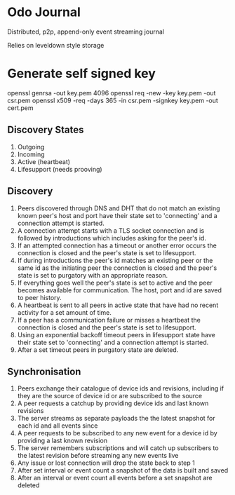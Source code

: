 # Odo Journal

Distributed, p2p, append-only event streaming journal

Relies on leveldown style storage

# Generate self signed key
openssl genrsa -out key.pem 4096
openssl req -new -key key.pem -out csr.pem
openssl x509 -req -days 365 -in csr.pem -signkey key.pem -out cert.pem

## Discovery States

1. Outgoing
2. Incoming
3. Active (heartbeat)
4. Lifesupport (needs prooving)

## Discovery

1. Peers discovered through DNS and DHT that do not match an existing known peer's host and port have their state set to 'connecting' and a connection attempt is started.
2. A connection attempt starts with a TLS socket connection and is followed by introductions which includes asking for the peer's id.
3. If an attempted connection has a timeout or another error occurs the connection is closed and the peer's state is set to lifesupport.
4. If during introductions the peer's id matches an existing peer or the same id as the initiating peer the connection is closed and the peer's state is set to purgatory with an appropriate reason.
5. If everything goes well the peer's state is set to active and the peer becomes available for communication. The host, port and id are saved to peer history.
6. A heartbeat is sent to all peers in active state that have had no recent activity for a set amount of time.
7. If a peer has a communication failure or misses a heartbeat the connection is closed and the peer's state is set to lifesupport.
8. Using an exponential backoff timeout peers in lifesupport state have their state set to 'connecting' and a connection attempt is started.
9. After a set timeout peers in purgatory state are deleted.

## Synchronisation

1. Peers exchange their catalogue of device ids and revisions, including if they are the source of device id or are subscribed to the source
2. A peer requests a catchup by providing device ids and last known revisions
3. The server streams as separate payloads the the latest snapshot for each id and all events since
4. A peer requests to be subscribed to any new event for a device id by providing a last known revision
5. The server remembers subscriptions and will catch up subscribers to the latest revision before streaming any new events live
6. Any issue or lost connection will drop the state back to step 1
7. After set interval or event count a snapshot of the data is built and saved
8. After an interval or event count all events before a set snapshot are deleted

